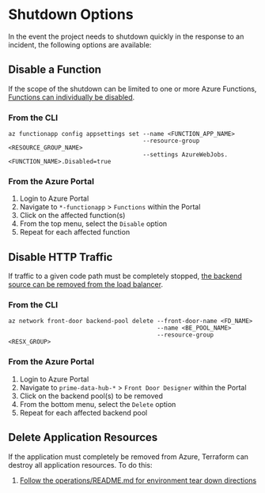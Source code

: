 # Shutdown Options

In the event the project needs to shutdown quickly in the response to an incident, the following options are available:

## Disable a Function

If the scope of the shutdown can be limited to one or more Azure Functions, [Functions can individually be disabled](https://docs.microsoft.com/en-us/azure/azure-functions/disable-function?tabs=portal).

### From the CLI

```
az functionapp config appsettings set --name <FUNCTION_APP_NAME>
                                      --resource-group <RESOURCE_GROUP_NAME>
                                      --settings AzureWebJobs.<FUNCTION_NAME>.Disabled=true
```

### From the Azure Portal

1. Login to Azure Portal
2. Navigate to `*-functionapp` > `Functions` within the Portal
3. Click on the affected function(s)
4. From the top menu, select the `Disable` option
5. Repeat for each affected function

## Disable HTTP Traffic

If traffic to a given code path must be completely stopped, [the backend source can be removed from the load balancer](https://docs.microsoft.com/en-us/cli/azure/network/front-door/backend-pool?view=azure-cli-latest#az_network_front_door_backend_pool_delete).

### From the CLI

```
az network front-door backend-pool delete --front-door-name <FD_NAME>
                                          --name <BE_POOL_NAME>
                                          --resource-group <RESX_GROUP>
```

### From the Azure Portal

1. Login to Azure Portal
2. Navigate to `prime-data-hub-*` > `Front Door Designer` within the Portal
3. Click on the backend pool(s) to be removed
4. From the bottom menu, select the `Delete` option
5. Repeat for each affected backend pool

## Delete Application Resources

If the application must completely be removed from Azure, Terraform can destroy all application resources. To do this:

1. [Follow the operations/README.md for environment tear down directions](https://github.com/CDCgov/prime-reportstream/blob/master/operations/README.md#tear-down-a-environment)